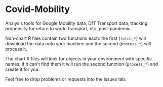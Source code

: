 # Covid-Mobility
Analysis tools for Google Mobility data, DfT Transport data, tracking propensity for return to work, transport, etc. post-pandemic.

Non-chart R files contain two functions each: the first (`fetch_*`) will download the data onto your machine and the second (`process_*`) will process it.

The chart R files will look for objects in your environment with specific names: if it can't find them it will run the second function (`process_*`) and create it for you.

Feel free to drop problems or requests into the issues tab.

